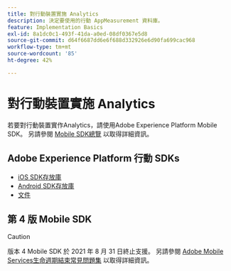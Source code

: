 ```yaml
---
title: 對行動裝置實施 Analytics
description: 決定要使用的行動 AppMeasurement 資料庫。
feature: Implementation Basics
exl-id: 8a1dc0c1-493f-41da-a0ed-08df0367e5d8
source-git-commit: d64f6687dd6e6f688d332926e6d90fa699cac968
workflow-type: tm+mt
source-wordcount: '85'
ht-degree: 42%

---
```


# 對行動裝置實施 Analytics

若要對行動裝置實作Analytics，請使用Adobe Experience Platform Mobile SDK。 另請參閱 [Mobile SDK總覽](aep-edge/mobile-sdk/overview.md) 以取得詳細資訊。

## Adobe Experience Platform 行動 SDKs

* [iOS SDK存放庫](https://github.com/adobe/aepsdk-analytics-ios)
* [Android SDK存放庫](https://github.com/adobe/aepsdk-analytics-android)
* [文件](https://sdkdocs.com/)

## 第 4 版 Mobile SDK

>[!CAUTION]
>
>版本 4 Mobile SDK 於 2021 年 8 月 31 日終止支援。 另請參閱 [Adobe Mobile Services生命週期結束常見問題集](https://experienceleague.adobe.com/docs/discontinued/using/mobile-services.html) 以取得詳細資訊。

